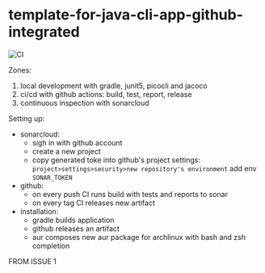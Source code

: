 # template-for-java-cli-app-github-integrated

![CI](https://github.com/mezlogo/template-for-java-cli-app-github-integrated/actions/workflows/build.yml/badge.svg)

Zones:
1. local development with gradle, junit5, picocli and jacoco
2. ci/cd with github actions: build, test, report, release
3. continuous inspection with sonarcloud

Setting up:
- sonarcloud:
  - sigh in with github account
  - create a new project
  - copy generated toke into github's project settings: `project>settings>security>new repository's environment` add env `SONAR_TOKEN`
- github:
  - on every push CI runs build with tests and reports to sonar
  - on every tag CI releases new artifact
- installation:
  - gradle builds application
  - github releases an artifact
  - aur composes new aur package for archlinux with bash and zsh completion

FROM ISSUE 1
